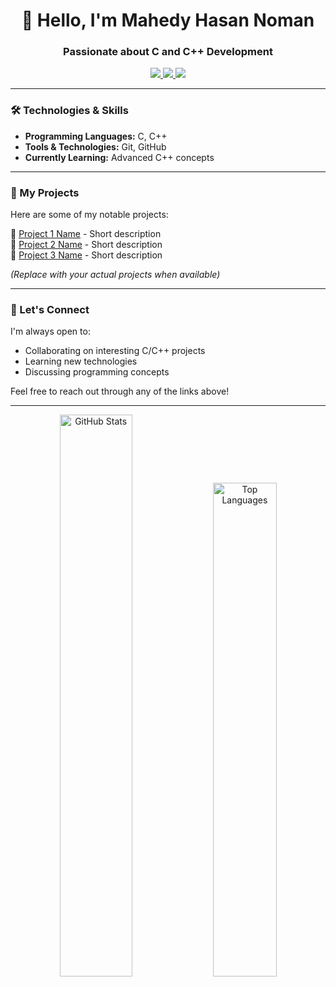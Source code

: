 <h1 align="center">👋 Hello, I'm Mahedy Hasan Noman</h1>
<h3 align="center">Passionate about C and C++ Development</h3>

<p align="center">
  <a href="https://github.com/mehedynoman11" target="_blank">
    <img src="https://img.shields.io/badge/GitHub-mehedynoman11-black?style=for-the-badge&logo=github">
  </a>
  <a href="https://www.linkedin.com/in/mehedynoman11" target="_blank">
    <img src="https://img.shields.io/badge/LinkedIn-mehedynoman11-blue?style=for-the-badge&logo=linkedin">
  </a>
  <a href="mailto:mehedynoman11@gmail.com" target="_blank">
    <img src="https://img.shields.io/badge/Email-mehedynoman11@gmail.com-red?style=for-the-badge&logo=gmail">
  </a>
</p>

---

### 🛠️ Technologies & Skills
- **Programming Languages:** C, C++
- **Tools & Technologies:** Git, GitHub
- **Currently Learning:** Advanced C++ concepts

---

### 🌱 My Projects
Here are some of my notable projects:

🔹 [Project 1 Name](link) - Short description  
🔹 [Project 2 Name](link) - Short description  
🔹 [Project 3 Name](link) - Short description  

*(Replace with your actual projects when available)*

---

### 🤝 Let's Connect
I'm always open to:
- Collaborating on interesting C/C++ projects
- Learning new technologies
- Discussing programming concepts

Feel free to reach out through any of the links above!

---

<p align="center">
  <img src="https://github-readme-stats.vercel.app/api?username=mehedynoman11&show_icons=true&theme=radical" alt="GitHub Stats" width="48%"/>
  <img src="https://github-readme-stats.vercel.app/api/top-langs/?username=mehedynoman11&layout=compact&theme=radical" alt="Top Languages" width="45%"/>
</p>

<!---
mehedynoman11/mehedynoman11 is a ✨ special ✨ repository because its README.md (this file) appears on your GitHub profile.
You can click the Preview link to take a look at your changes.
--->

